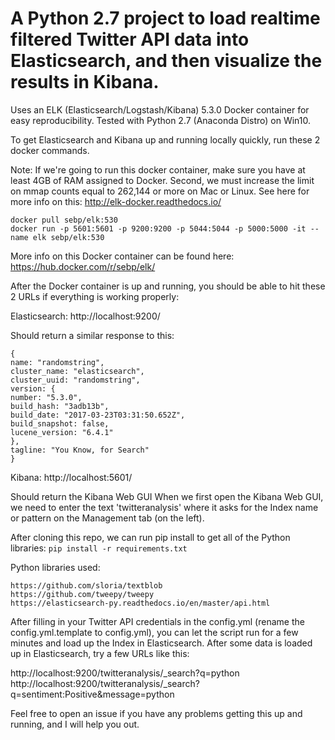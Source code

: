 # A Python 2.7 project to load realtime filtered Twitter API data into Elasticsearch, and then visualize the results in Kibana. 
Uses an ELK (Elasticsearch/Logstash/Kibana) 5.3.0 Docker container for easy reproducibility. Tested with Python 2.7 (Anaconda Distro) on Win10.

To get Elasticsearch and Kibana up and running locally quickly, run these 2 docker commands.

Note: If we're going to run this docker container, make sure you have at least 4GB of RAM assigned to Docker. Second, we must increase the limit on mmap counts equal to 262,144 or more on Mac or Linux. See here for more info on this: 
http://elk-docker.readthedocs.io/
```
docker pull sebp/elk:530
docker run -p 5601:5601 -p 9200:9200 -p 5044:5044 -p 5000:5000 -it --name elk sebp/elk:530
```
More info on this Docker container can be found here: https://hub.docker.com/r/sebp/elk/

After the Docker container is up and running, you should be able to hit these 2 URLs if everything is working properly:

Elasticsearch: http://localhost:9200/

Should return a similar response to this:
~~~
{
name: "randomstring",
cluster_name: "elasticsearch",
cluster_uuid: "randomstring",
version: {
number: "5.3.0",
build_hash: "3adb13b",
build_date: "2017-03-23T03:31:50.652Z",
build_snapshot: false,
lucene_version: "6.4.1"
},
tagline: "You Know, for Search"
}
~~~

Kibana: http://localhost:5601/

Should return the Kibana Web GUI
When we first open the Kibana Web GUI, we need to enter the text 'twitteranalysis' where it asks for the Index name or pattern on the Management tab (on the left).

After cloning this repo, we can run pip install to get all of the Python libraries:
`pip install -r requirements.txt`

Python libraries used:
~~~
https://github.com/sloria/textblob
https://github.com/tweepy/tweepy
https://elasticsearch-py.readthedocs.io/en/master/api.html
~~~
After filling in your Twitter API credentials in the config.yml (rename the config.yml.template to config.yml), you can let the script run for a few minutes and load up the Index in Elasticsearch. After some data is loaded up in Elasticsearch, try a few URLs like this:

http://localhost:9200/twitteranalysis/_search?q=python
http://localhost:9200/twitteranalysis/_search?q=sentiment:Positive&message=python

Feel free to open an issue if you have any problems getting this up and running, and I will help you out.